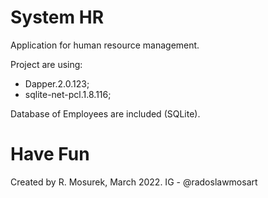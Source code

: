 # System HR

Application for human resource management.

Project are using:
  - Dapper.2.0.123;
  - sqlite-net-pcl.1.8.116;
  
Database of Employees are included (SQLite).

# Have Fun

Created by R. Mosurek, March 2022.
IG - @radoslawmosart



